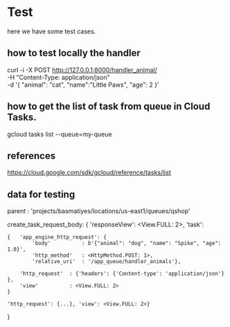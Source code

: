 # Test

here we have some test cases.

## how to test locally the handler

curl -i -X POST http://127.0.0.1:8000/handler_animal/   \
-H "Content-Type: application/json"                     \
-d '{ "animal": "cat", "name":"Little Paws", "age": 2 }'        

## how to get the list of task from queue in Cloud Tasks.
gcloud tasks list --queue=my-queue


## references
https://cloud.google.com/sdk/gcloud/reference/tasks/list


## data for testing

parent : 'projects/basmatiyes/locations/us-east1/queues/qshop'

create_task_request_body:
{
    'responseView': <View.FULL: 2>, 
    'task': 
    
    {   'app_engine_http_request': {
            'body'          : b'{"animal": "dog", "name": "Spike", "age": 1.0}',          
            'http_method'   : <HttpMethod.POST: 1>, 
            'relative_uri'  : '/app_queue/handler_animals'}, 
        
        'http_request'  : {'headers': {'Content-type': 'application/json'} }, 
        'view'          : <View.FULL: 2>
    }

    'http_request': {...}, 'view': <View.FULL: 2>}
}